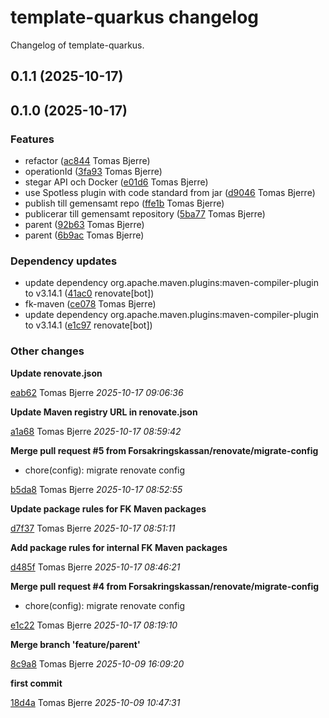 # template-quarkus changelog

Changelog of template-quarkus.

## 0.1.1 (2025-10-17)

## 0.1.0 (2025-10-17)

### Features

-  refactor ([ac844](https://github.com/Forsakringskassan/template-quarkus/commit/ac844337912a10d) Tomas Bjerre)  
-  operationId ([3fa93](https://github.com/Forsakringskassan/template-quarkus/commit/3fa930358b1910e) Tomas Bjerre)  
-  stegar API och Docker ([e01d6](https://github.com/Forsakringskassan/template-quarkus/commit/e01d60f1b1dadad) Tomas Bjerre)  
-  use Spotless plugin with code standard from jar ([d9046](https://github.com/Forsakringskassan/template-quarkus/commit/d9046c2b6e81fb0) Tomas Bjerre)  
-  publish till gemensamt repo ([ffe1b](https://github.com/Forsakringskassan/template-quarkus/commit/ffe1b02eed2716e) Tomas Bjerre)  
-  publicerar till gemensamt repository ([5ba77](https://github.com/Forsakringskassan/template-quarkus/commit/5ba77e7ce9b3acb) Tomas Bjerre)  
-  parent ([92b63](https://github.com/Forsakringskassan/template-quarkus/commit/92b63d6dac54057) Tomas Bjerre)  
-  parent ([6b9ac](https://github.com/Forsakringskassan/template-quarkus/commit/6b9ac72b380f482) Tomas Bjerre)  

### Dependency updates

- update dependency org.apache.maven.plugins:maven-compiler-plugin to v3.14.1 ([41ac0](https://github.com/Forsakringskassan/template-quarkus/commit/41ac0d364cf6123) renovate[bot])  
- fk-maven ([ce078](https://github.com/Forsakringskassan/template-quarkus/commit/ce078ccdc0d9179) Tomas Bjerre)  
- update dependency org.apache.maven.plugins:maven-compiler-plugin to v3.14.1 ([e1c97](https://github.com/Forsakringskassan/template-quarkus/commit/e1c9733a48854e2) renovate[bot])  
### Other changes

**Update renovate.json**


[eab62](https://github.com/Forsakringskassan/template-quarkus/commit/eab62073e7afff1) Tomas Bjerre *2025-10-17 09:06:36*

**Update Maven registry URL in renovate.json**


[a1a68](https://github.com/Forsakringskassan/template-quarkus/commit/a1a6889f2581fd8) Tomas Bjerre *2025-10-17 08:59:42*

**Merge pull request #5 from Forsakringskassan/renovate/migrate-config**

* chore(config): migrate renovate config 

[b5da8](https://github.com/Forsakringskassan/template-quarkus/commit/b5da89e47187811) Tomas Bjerre *2025-10-17 08:52:55*

**Update package rules for FK Maven packages**


[d7f37](https://github.com/Forsakringskassan/template-quarkus/commit/d7f370edb341c40) Tomas Bjerre *2025-10-17 08:51:11*

**Add package rules for internal FK Maven packages**


[d485f](https://github.com/Forsakringskassan/template-quarkus/commit/d485ffb81db3e76) Tomas Bjerre *2025-10-17 08:46:21*

**Merge pull request #4 from Forsakringskassan/renovate/migrate-config**

* chore(config): migrate renovate config 

[e1c22](https://github.com/Forsakringskassan/template-quarkus/commit/e1c2292fbf81b44) Tomas Bjerre *2025-10-17 08:19:10*

**Merge branch 'feature/parent'**


[8c9a8](https://github.com/Forsakringskassan/template-quarkus/commit/8c9a89e55dcf2fd) Tomas Bjerre *2025-10-09 16:09:20*

**first commit**


[18d4a](https://github.com/Forsakringskassan/template-quarkus/commit/18d4ab1d6d92ad5) Tomas Bjerre *2025-10-09 10:47:31*


